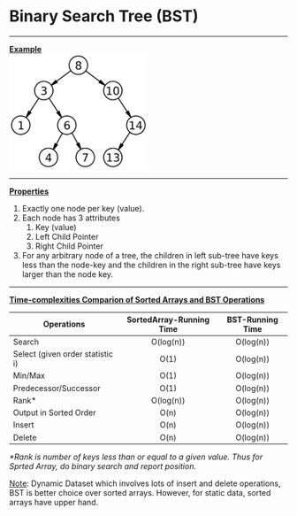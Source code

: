 # Binary Search Tree (BST)

***
<ins>**Example**</ins></br>
<img src="./Binary_search_tree.png" alt="drawing" width="250"/>

***
<ins>**Properties**</ins>
1. Exactly one node per key (value).
2. Each node has 3 attributes
    1. Key (value)
    2. Left Child Pointer
    3. Right Child Pointer
3. For any arbitrary node of a tree, the children in left sub-tree have keys less than the node-key and the children
in the right sub-tree have keys larger than the node key.

***
<ins>**Time-complexities Comparion of Sorted Arrays and BST Operations**</ins>

| Operations    | SortedArray-Running Time  |   BST-Running Time        |
|---------------|:-------------------------:|:-------------------------:|
| Search        |   O(log(n))               |   O(log(n))               |
| Select (given order statistic i) | O(1)   |   O(log(n))               |
| Min/Max       |   O(1)                    |   O(log(n))               |
| Predecessor/Successor |   O(1)            |   O(log(n))               |
| Rank*         | O(log(n))                 |   O(log(n))               |
| Output in Sorted Order|   O(n)            |   O(log(n))               |
| Insert        |   O(n)                    |   O(log(n))               |
| Delete        |   O(n)                    |   O(log(n))               |

*\*Rank is number of keys less than or equal to a given value. Thus for Sprted Array, do binary search and report position.*</br>

<ins>Note</ins>: Dynamic Dataset which involves lots of insert and delete operations, BST is better choice over sorted arrays. However, for static data, sorted arrays have upper hand.</br>



    
    
    
    


